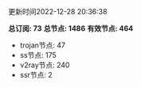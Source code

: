 更新时间2022-12-28 20:36:38

**总订阅: 73**
**总节点: 1486**
**有效节点: 464**
- trojan节点: 47
- ss节点: 175
- v2ray节点: 240
- ssr节点: 2
